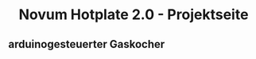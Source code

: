 <h1 align="center"> Novum Hotplate 2.0 - Projektseite </h1>
<h2 align="left"> arduinogesteuerter Gaskocher </h2>
<h2 align="left"> 

